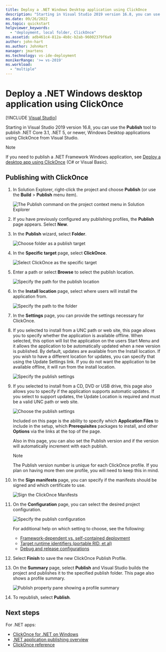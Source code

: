 ```yaml
---
title: Deploy a .NET Windows Desktop application using ClickOnce
description: "Starting in Visual Studio 2019 version 16.8, you can use the Publish tool to publish .NET Core 3.1 or later Windows Desktop applications using ClickOnce from Visual Studio."
ms.date: 09/26/2022
ms.topic: quickstart
helpviewer_keywords:
  - "deployment, local folder, ClickOnce"
ms.assetid: adb461c4-812a-4b8c-b2ab-96002379f6a9
author: john-hart
ms.author: JohnHart
manager: jmartens
ms.technology: vs-ide-deployment
monikerRange: '>= vs-2019'
ms.workload:
  - "multiple"
---
```

# Deploy a .NET Windows desktop application using ClickOnce

 [!INCLUDE [Visual Studio](~/includes/applies-to-version/vs-windows-only.md)]

Starting in Visual Studio 2019 version 16.8, you can use the **Publish** tool to publish .NET Core 3.1, .NET 5, or newer, Windows Desktop applications using ClickOnce from Visual Studio.

> [!NOTE]
> If you need to publish a .NET Framework Windows application, see [Deploy a desktop app using ClickOnce](how-to-publish-a-clickonce-application-using-the-publish-wizard.md) (C# or Visual Basic).

## Publishing with ClickOnce

1. In Solution Explorer, right-click the project and choose **Publish** (or use the **Build** > **Publish** menu item).

    ![The Publish command on the project context menu in Solution Explorer](../deployment/media/quickstart-clickonce-solution-explorer.png "Choose Publish")

1. If you have previously configured any publishing profiles, the **Publish** page appears. Select **New**.

1. In the **Publish** wizard, select **Folder**.

    ![Choose folder as a publish target](../deployment/media/quickstart-clickonce-publish-folder-category.png "Choose Folder")

1. In the **Specific target** page, select **ClickOnce**.

    ![Select ClickOnce as the specific target](../deployment/media/quickstart-clickonce-publish-folder-target.png "Choose ClickOnce")

1. Enter a path or select **Browse** to select the publish location.

    ![Specify the path for the publish location](../deployment/media/quickstart-clickonce-publish-location.png "Enter a Path")

1. In the **Install location** page, select where  users will install the application from.

    ![Specify the path to the folder](../deployment/media/quickstart-clickonce-install-location.png "Choose the Install location")

1. In the **Settings** page, you can provide the settings necessary for ClickOnce.

1. If you selected to install from a UNC path or web site, this page allows you to specify whether the application is available offline. When selected, this option will list the application on the users Start Menu and it allows the application to be automatically updated when a new version is published. By default, updates are available from the Install location.  If you wish to have a different location for updates, you can specify that using the Update Settings link. If you do not want the application to be available offline, it will run from the install location.

    ![Specify the publish settings](../deployment/media/quickstart-clickonce-unc-settings.png "Choose the publish settings")

1. If you selected to install from a CD, DVD or USB drive, this page also allows you to specify if the application supports automatic updates. If you select to support updates, the Update Location is required and must be a valid UNC path or web site.

    ![Choose the publish settings](../deployment/media/quickstart-clickonce-settings.png "Choose the publish settings")

   Included on this page is the ability to specify which **Application Files** to include in the setup, which **Prerequisites** packages to install, and other **Options** via the links at the top of the page.

   Also in this page, you can also set the Publish version and if the version will automatically increment with each publish.

   > [!NOTE]
   > The Publish version number is unique for each ClickOnce profile. If you plan on having more then one profile, you will need to keep this in mind.

10. In the **Sign manifests** page, you can specify if the manifests should be signed and which certificate to use.

    ![Sign the ClickOnce Manifests](../deployment/media/quickstart-clickonce-sign-manifests.png)

1. On the **Configuration** page, you can select the desired project configuration.

     ![Specify the publish configuration](../deployment/media/quickstart-clickonce-configuration.png)

    For additional help on which setting to choose, see the following:

    - [Framework-dependent vs. self-contained deployment](/dotnet/core/deploying/)
    - [Target runtime identifiers (portable RID, et al)](/dotnet/core/rid-catalog)
    - [Debug and release configurations](../ide/understanding-build-configurations.md)

1. Select **Finish** to save the new ClickOnce Publish Profile.

1. On the **Summary** page, select **Publish** and Visual Studio builds the project and publishes it to the specified publish folder. This page also shows a profile summary.

    ![Publish property pane showing a profile summary](../deployment/media/quickstart-clickonce-summary.png)

1. To republish, select **Publish**.

## Next steps

For .NET apps:

- [ClickOnce for .NET on Windows](clickonce-deployment-dotnet.md)
- [.NET application publishing overview](/dotnet/core/deploying/)
- [ClickOnce reference](clickonce-reference.md)
